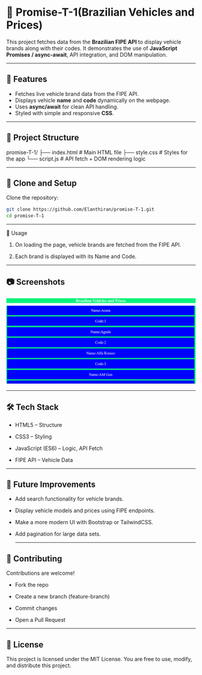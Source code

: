 # 🚗 Promise-T-1(Brazilian Vehicles and Prices)

This project fetches data from the **Brazilian FIPE API** to display vehicle brands along with their codes. It demonstrates the use of **JavaScript Promises / async-await**, API integration, and DOM manipulation.

---

## 🚀 Features
- Fetches live vehicle brand data from the FIPE API.  
- Displays vehicle **name** and **code** dynamically on the webpage.  
- Uses **async/await** for clean API handling.  
- Styled with simple and responsive **CSS**.  

---

## 📂 Project Structure
promise-T-1/
├── index.html # Main HTML file
├── style.css # Styles for the app
└── script.js # API fetch + DOM rendering logic


---

## 🔧 Clone and Setup
 Clone the repository:
   ```bash
   git clone https://github.com/Elanthiran/promise-T-1.git
   cd promise-T-1
   ```
---

📌 Usage

1. On loading the page, vehicle brands are fetched from the FIPE API.

2. Each brand is displayed with its Name and Code.
   
---

## 📷 Screenshots

![promise-T-1](./brazilian-vehicles-prices.png)

---

## 🛠️ Tech Stack

- HTML5 – Structure

- CSS3 – Styling

- JavaScript (ES6) – Logic, API Fetch

- FIPE API – Vehicle Data

---

## 🔮 Future Improvements

- Add search functionality for vehicle brands.

- Display vehicle models and prices using FIPE endpoints.

- Make a more modern UI with Bootstrap or TailwindCSS.

- Add pagination for large data sets.

  ---

## 🤝 Contributing

Contributions are welcome!

- Fork the repo

- Create a new branch (feature-branch)

- Commit changes

- Open a Pull Request

---

## 📜 License

This project is licensed under the MIT License.
You are free to use, modify, and distribute this project.
